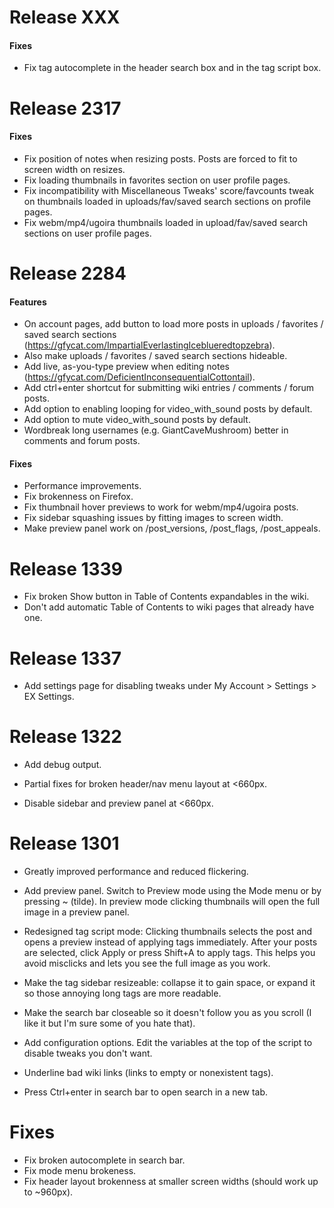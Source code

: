 # Release XXX

#### Fixes

* Fix tag autocomplete in the header search box and in the tag script box.

# Release 2317

#### Fixes

* Fix position of notes when resizing posts. Posts are forced to fit to screen
  width on resizes.
* Fix loading thumbnails in favorites section on user profile pages.
* Fix incompatibility with Miscellaneous Tweaks' score/favcounts tweak on
  thumbnails loaded in uploads/fav/saved search sections on profile pages.
* Fix webm/mp4/ugoira thumbnails loaded in upload/fav/saved search sections on
  user profile pages.

# Release 2284

#### Features

* On account pages, add button to load more posts in uploads / favorites / saved search sections (https://gfycat.com/ImpartialEverlastingIceblueredtopzebra).
* Also make uploads / favorites / saved search sections hideable.
* Add live, as-you-type preview when editing notes (https://gfycat.com/DeficientInconsequentialCottontail).
* Add ctrl+enter shortcut for submitting wiki entries / comments / forum posts.
* Add option to enabling looping for video_with_sound posts by default.
* Add option to mute video_with_sound posts by default.
* Wordbreak long usernames (e.g. GiantCaveMushroom) better in comments and forum posts.

#### Fixes

* Performance improvements.
* Fix brokenness on Firefox.
* Fix thumbnail hover previews to work for webm/mp4/ugoira posts.
* Fix sidebar squashing issues by fitting images to screen width.
* Make preview panel work on /post_versions, /post_flags, /post_appeals.

# Release 1339

* Fix broken Show button in Table of Contents expandables in the wiki.
* Don't add automatic Table of Contents to wiki pages that already have one.

# Release 1337

* Add settings page for disabling tweaks under My Account > Settings > EX Settings.

# Release 1322

* Add debug output.

* Partial fixes for broken header/nav menu layout at <660px.

* Disable sidebar and preview panel at <660px.

# Release 1301

* Greatly improved performance and reduced flickering.

* Add preview panel. Switch to Preview mode using the Mode menu or by pressing ~ (tilde).
  In preview mode clicking thumbnails will open the full image in a preview panel.

* Redesigned tag script mode: Clicking thumbnails selects the post and opens a
  preview instead of applying tags immediately. After your posts are selected,
  click Apply or press Shift+A to apply tags. This helps you avoid misclicks and
  lets you see the full image as you work.

* Make the tag sidebar resizeable: collapse it to gain space, or expand it so
  those annoying long tags are more readable.

* Make the search bar closeable so it doesn't follow you as you scroll (I like
  it but I'm sure some of you hate that).

* Add configuration options. Edit the variables at the top of the script to
  disable tweaks you don't want.

* Underline bad wiki links (links to empty or nonexistent tags).

* Press Ctrl+enter in search bar to open search in a new tab.

# Fixes

* Fix broken autocomplete in search bar.
* Fix mode menu brokeness.
* Fix header layout brokenness at smaller screen widths (should work up to ~960px).
